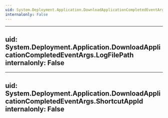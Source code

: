 ```yaml
---
uid: System.Deployment.Application.DownloadApplicationCompletedEventArgs
internalonly: False
---
```


---
uid: System.Deployment.Application.DownloadApplicationCompletedEventArgs.LogFilePath
internalonly: False
---

---
uid: System.Deployment.Application.DownloadApplicationCompletedEventArgs.ShortcutAppId
internalonly: False
---

